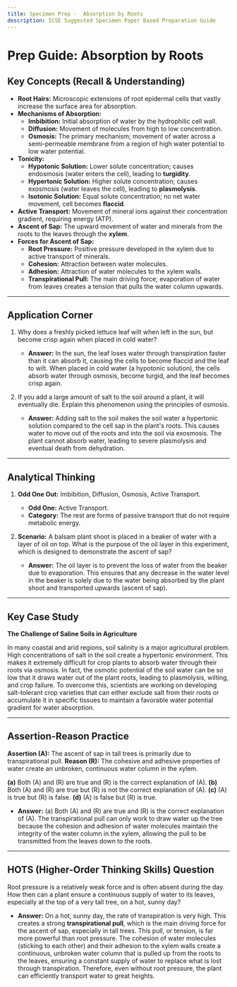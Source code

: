 ```yaml
---
title: Specimen Prep -  Absorption by Roots
description: ICSE Suggested Specimen Paper Based Preparation Guide
---
```


# Prep Guide: Absorption by Roots

## Key Concepts (Recall & Understanding)

*   **Root Hairs:** Microscopic extensions of root epidermal cells that vastly increase the surface area for absorption.
*   **Mechanisms of Absorption:**
    *   **Imbibition:** Initial absorption of water by the hydrophilic cell wall.
    *   **Diffusion:** Movement of molecules from high to low concentration.
    *   **Osmosis:** The primary mechanism; movement of water across a semi-permeable membrane from a region of high water potential to low water potential.
*   **Tonicity:**
    *   **Hypotonic Solution:** Lower solute concentration; causes endosmosis (water enters the cell), leading to **turgidity**.
    *   **Hypertonic Solution:** Higher solute concentration; causes exosmosis (water leaves the cell), leading to **plasmolysis**.
    *   **Isotonic Solution:** Equal solute concentration; no net water movement, cell becomes **flaccid**.
*   **Active Transport:** Movement of mineral ions against their concentration gradient, requiring energy (ATP).
*   **Ascent of Sap:** The upward movement of water and minerals from the roots to the leaves through the **xylem**.
*   **Forces for Ascent of Sap:**
    *   **Root Pressure:** Positive pressure developed in the xylem due to active transport of minerals.
    *   **Cohesion:** Attraction between water molecules.
    *   **Adhesion:** Attraction of water molecules to the xylem walls.
    *   **Transpirational Pull:** The main driving force; evaporation of water from leaves creates a tension that pulls the water column upwards.

---

## Application Corner

1.  Why does a freshly picked lettuce leaf wilt when left in the sun, but become crisp again when placed in cold water?
    *   **Answer:** In the sun, the leaf loses water through transpiration faster than it can absorb it, causing the cells to become flaccid and the leaf to wilt. When placed in cold water (a hypotonic solution), the cells absorb water through osmosis, become turgid, and the leaf becomes crisp again.

2.  If you add a large amount of salt to the soil around a plant, it will eventually die. Explain this phenomenon using the principles of osmosis.
    *   **Answer:** Adding salt to the soil makes the soil water a hypertonic solution compared to the cell sap in the plant's roots. This causes water to move out of the roots and into the soil via exosmosis. The plant cannot absorb water, leading to severe plasmolysis and eventual death from dehydration.

---

## Analytical Thinking

1.  **Odd One Out:** Imbibition, Diffusion, Osmosis, Active Transport.
    *   **Odd One:** Active Transport.
    *   **Category:** The rest are forms of passive transport that do not require metabolic energy.

2.  **Scenario:** A balsam plant shoot is placed in a beaker of water with a layer of oil on top. What is the purpose of the oil layer in this experiment, which is designed to demonstrate the ascent of sap?
    *   **Answer:** The oil layer is to prevent the loss of water from the beaker due to evaporation. This ensures that any decrease in the water level in the beaker is solely due to the water being absorbed by the plant shoot and transported upwards (ascent of sap).

---

## Key Case Study

**The Challenge of Saline Soils in Agriculture**

In many coastal and arid regions, soil salinity is a major agricultural problem. High concentrations of salt in the soil create a hypertonic environment. This makes it extremely difficult for crop plants to absorb water through their roots via osmosis. In fact, the osmotic potential of the soil water can be so low that it draws water out of the plant roots, leading to plasmolysis, wilting, and crop failure. To overcome this, scientists are working on developing salt-tolerant crop varieties that can either exclude salt from their roots or accumulate it in specific tissues to maintain a favorable water potential gradient for water absorption.

---

## Assertion-Reason Practice

**Assertion (A):** The ascent of sap in tall trees is primarily due to transpirational pull.
**Reason (R):** The cohesive and adhesive properties of water create an unbroken, continuous water column in the xylem.

**(a)** Both (A) and (R) are true and (R) is the correct explanation of (A).
**(b)** Both (A) and (R) are true but (R) is not the correct explanation of (A).
**(c)** (A) is true but (R) is false.
**(d)** (A) is false but (R) is true.

*   **Answer:** (a) Both (A) and (R) are true and (R) is the correct explanation of (A). The transpirational pull can only work to draw water up the tree because the cohesion and adhesion of water molecules maintain the integrity of the water column in the xylem, allowing the pull to be transmitted from the leaves down to the roots.

---

## HOTS (Higher-Order Thinking Skills) Question

Root pressure is a relatively weak force and is often absent during the day. How then can a plant ensure a continuous supply of water to its leaves, especially at the top of a very tall tree, on a hot, sunny day?

*   **Answer:** On a hot, sunny day, the rate of transpiration is very high. This creates a strong **transpirational pull**, which is the main driving force for the ascent of sap, especially in tall trees. This pull, or tension, is far more powerful than root pressure. The cohesion of water molecules (sticking to each other) and their adhesion to the xylem walls create a continuous, unbroken water column that is pulled up from the roots to the leaves, ensuring a constant supply of water to replace what is lost through transpiration. Therefore, even without root pressure, the plant can efficiently transport water to great heights.
